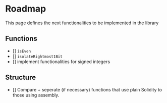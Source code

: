 # Roadmap

This page defines the next functionalities to be implemented in the library

## Functions

- [] `isEven`
- [] `isolateRightmost1Bit`
- [] implement functionalities for signed integers

## Structure

- [] Compare + seperate (if necessary) functions that use plain Solidity to those using assembly.